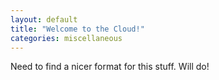 ```yaml
---
layout: default
title: "Welcome to the Cloud!"
categories: miscellaneous 
---
```


Need to find a nicer format for this stuff.  Will do!